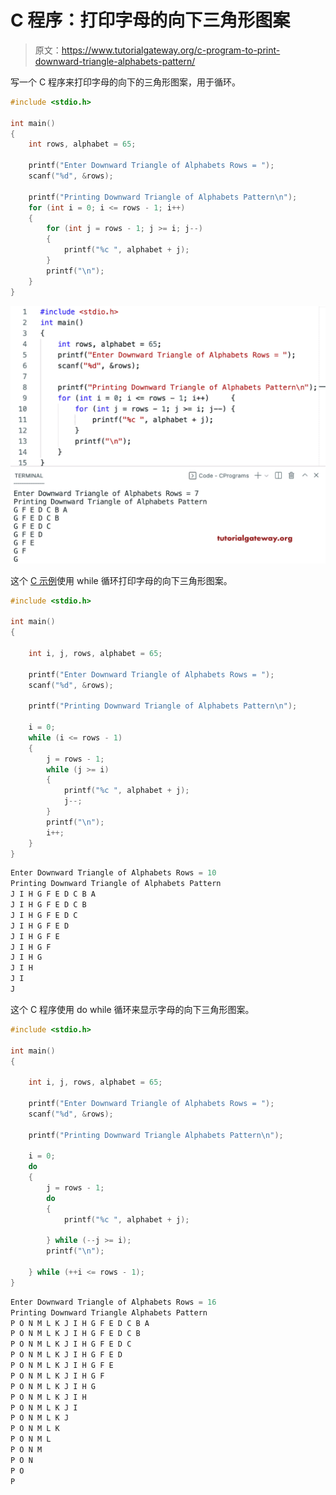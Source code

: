 # C 程序：打印字母的向下三角形图案

> 原文：<https://www.tutorialgateway.org/c-program-to-print-downward-triangle-alphabets-pattern/>

写一个 C 程序来打印字母的向下的三角形图案，用于循环。

```c
#include <stdio.h>

int main()
{
	int rows, alphabet = 65;

	printf("Enter Downward Triangle of Alphabets Rows = ");
	scanf("%d", &rows);

	printf("Printing Downward Triangle of Alphabets Pattern\n");
	for (int i = 0; i <= rows - 1; i++)
	{
		for (int j = rows - 1; j >= i; j--)
		{
			printf("%c ", alphabet + j);
		}
		printf("\n");
	}
}
```

![C Program to Print Downward Triangle Alphabets Pattern](img/7a7d0aedd78f620e5c60497efcbf6641.png)

这个 [C 示例](https://www.tutorialgateway.org/c-programming-examples/)使用 while 循环打印字母的向下三角形图案。

```c
#include <stdio.h>

int main()
{

	int i, j, rows, alphabet = 65;

	printf("Enter Downward Triangle of Alphabets Rows = ");
	scanf("%d", &rows);

	printf("Printing Downward Triangle of Alphabets Pattern\n");

	i = 0;
	while (i <= rows - 1)
	{
		j = rows - 1;
		while (j >= i)
		{
			printf("%c ", alphabet + j);
			j--;
		}
		printf("\n");
		i++;
	}
}
```

```c
Enter Downward Triangle of Alphabets Rows = 10
Printing Downward Triangle of Alphabets Pattern
J I H G F E D C B A 
J I H G F E D C B 
J I H G F E D C 
J I H G F E D 
J I H G F E 
J I H G F 
J I H G 
J I H 
J I 
J 
```

这个 C 程序使用 do while 循环来显示字母的向下三角形图案。

```c
#include <stdio.h>

int main()
{

	int i, j, rows, alphabet = 65;

	printf("Enter Downward Triangle of Alphabets Rows = ");
	scanf("%d", &rows);

	printf("Printing Downward Triangle Alphabets Pattern\n");

	i = 0;
	do
	{
		j = rows - 1;
		do
		{
			printf("%c ", alphabet + j);

		} while (--j >= i);
		printf("\n");

	} while (++i <= rows - 1);
}
```

```c
Enter Downward Triangle of Alphabets Rows = 16
Printing Downward Triangle Alphabets Pattern
P O N M L K J I H G F E D C B A 
P O N M L K J I H G F E D C B 
P O N M L K J I H G F E D C 
P O N M L K J I H G F E D 
P O N M L K J I H G F E 
P O N M L K J I H G F 
P O N M L K J I H G 
P O N M L K J I H 
P O N M L K J I 
P O N M L K J 
P O N M L K 
P O N M L 
P O N M 
P O N 
P O 
P
```